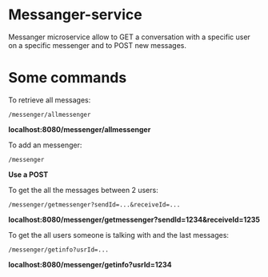 # Messanger-service

Messanger microservice allow to GET a conversation with a specific user on a specific messenger and to POST new messages.

# Some commands

To retrieve all messages:

```
/messenger/allmessenger
```

**localhost:8080/messenger/allmessenger**

To add an messenger:

```
/messenger
```

**Use a POST**


To get the all the messages between 2 users:

```
/messenger/getmessenger?sendId=...&receiveId=...
```

**localhost:8080/messenger/getmessenger?sendId=1234&receiveId=1235**

To get the all users someone is talking with and the last messages:

```
/messenger/getinfo?usrId=...
```

**localhost:8080/messenger/getinfo?usrId=1234**
